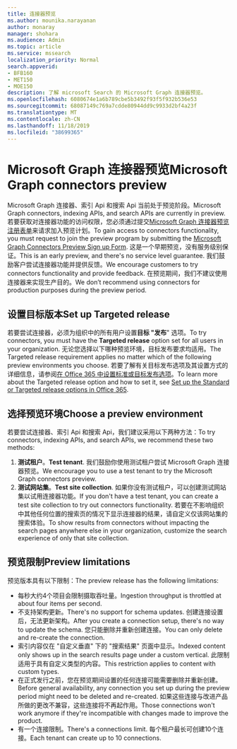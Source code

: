 ```yaml
---
title: 连接器预览
ms.author: mounika.narayanan
author: monaray
manager: shohara
ms.audience: Admin
ms.topic: article
ms.service: mssearch
localization_priority: Normal
search.appverid:
- BFB160
- MET150
- MOE150
description: 了解 microsoft Search 的 Microsoft Graph 连接器预览。
ms.openlocfilehash: 6080674e1a6b789cbe5b3492f93f5f932b536e53
ms.sourcegitcommit: 68087149c769a7cdde80944dd9c9933d2bf4a23f
ms.translationtype: MT
ms.contentlocale: zh-CN
ms.lasthandoff: 11/18/2019
ms.locfileid: "38699365"
---
```

# <a name="microsoft-graph-connectors-preview"></a><span data-ttu-id="58819-103">Microsoft Graph 连接器预览</span><span class="sxs-lookup"><span data-stu-id="58819-103">Microsoft Graph connectors preview</span></span>

<span data-ttu-id="58819-104">Microsoft Graph 连接器、索引 Api 和搜索 Api 当前处于预览阶段。</span><span class="sxs-lookup"><span data-stu-id="58819-104">Microsoft Graph connectors, indexing APIs, and search APIs are currently in preview.</span></span> <span data-ttu-id="58819-105">若要获取对连接器功能的访问权限，您必须通过提交<a href="https://forms.office.com/Pages/ResponsePage.aspx?id=v4j5cvGGr0GRqy180BHbRxWYgu82J_RFnMMATAS6_chUNVYwNU1CMDNZUDBSSDZKWVo2RDJDRjRLQi4u" target="_blank">Microsoft Graph 连接器预览注册表单</a>来请求加入预览计划。</span><span class="sxs-lookup"><span data-stu-id="58819-105">To gain access to connectors functionality, you must request to join the preview program by submitting the <a href="https://forms.office.com/Pages/ResponsePage.aspx?id=v4j5cvGGr0GRqy180BHbRxWYgu82J_RFnMMATAS6_chUNVYwNU1CMDNZUDBSSDZKWVo2RDJDRjRLQi4u" target="_blank">Microsoft Graph Connectors Preview Sign up Form</a>.</span></span> <span data-ttu-id="58819-106">这是一个早期预览，没有服务级别保证。</span><span class="sxs-lookup"><span data-stu-id="58819-106">This is an early preview, and there's no service level guarantee.</span></span> <span data-ttu-id="58819-107">我们鼓励客户尝试连接器功能并提供反馈。</span><span class="sxs-lookup"><span data-stu-id="58819-107">We encourage customers to try connectors functionality and provide feedback.</span></span> <span data-ttu-id="58819-108">在预览期间，我们不建议使用连接器来实现生产目的。</span><span class="sxs-lookup"><span data-stu-id="58819-108">We don’t recommend using connectors for production purposes during the preview period.</span></span>

## <a name="set-up-targeted-release"></a><span data-ttu-id="58819-109">设置目标版本</span><span class="sxs-lookup"><span data-stu-id="58819-109">Set up Targeted release</span></span>
<span data-ttu-id="58819-110">若要尝试连接器，必须为组织中的所有用户设置**目标 "发布**" 选项。</span><span class="sxs-lookup"><span data-stu-id="58819-110">To try connectors, you must have the **Targeted release** option set for all users in your organization.</span></span> <span data-ttu-id="58819-111">无论您选择以下哪种预览环境，目标发布要求均适用。</span><span class="sxs-lookup"><span data-stu-id="58819-111">The Targeted release requirement applies no matter which of the following preview environments you choose.</span></span>
<span data-ttu-id="58819-112">若要了解有关目标发布选项及其设置方式的详细信息，请参阅<a href="https://docs.microsoft.com/office365/admin/manage/release-options-in-office-365?view=o365-worldwide" target="_blank">在 Office 365 中设置标准或目标发布选项</a>。</span><span class="sxs-lookup"><span data-stu-id="58819-112">To learn more about the Targeted release option and how to set it, see <a href="https://docs.microsoft.com/office365/admin/manage/release-options-in-office-365?view=o365-worldwide" target="_blank">Set up the Standard or Targeted release options in Office 365</a>.</span></span>

## <a name="choose-a-preview-environment"></a><span data-ttu-id="58819-113">选择预览环境</span><span class="sxs-lookup"><span data-stu-id="58819-113">Choose a preview environment</span></span> 
<span data-ttu-id="58819-114">若要尝试连接器、索引 Api 和搜索 Api，我们建议采用以下两种方法：</span><span class="sxs-lookup"><span data-stu-id="58819-114">To try connectors, indexing APIs, and search APIs, we recommend these two methods:</span></span>
1. <span data-ttu-id="58819-115">**测试租户**。</span><span class="sxs-lookup"><span data-stu-id="58819-115">**Test tenant**.</span></span>  <span data-ttu-id="58819-116">我们鼓励你使用测试租户尝试 Microsoft Graph 连接器预览。</span><span class="sxs-lookup"><span data-stu-id="58819-116">We encourage you to use a test tenant to try the Microsoft Graph connectors preview.</span></span>
2. <span data-ttu-id="58819-117">**测试网站集**。</span><span class="sxs-lookup"><span data-stu-id="58819-117">**Test site collection**.</span></span> <span data-ttu-id="58819-118">如果你没有测试租户，可以创建测试网站集以试用连接器功能。</span><span class="sxs-lookup"><span data-stu-id="58819-118">If you don't have a test tenant, you can create a test site collection to try out connectors functionality.</span></span> <span data-ttu-id="58819-119">若要在不影响组织中其他任何位置的搜索页的情况下显示连接器的结果，请自定义仅该网站集的搜索体验。</span><span class="sxs-lookup"><span data-stu-id="58819-119">To show results from connectors without impacting the search pages anywhere else in your organization, customize the search experience of only that site collection.</span></span>

## <a name="preview-limitations"></a><span data-ttu-id="58819-120">预览限制</span><span class="sxs-lookup"><span data-stu-id="58819-120">Preview limitations</span></span>
<span data-ttu-id="58819-121">预览版本具有以下限制：</span><span class="sxs-lookup"><span data-stu-id="58819-121">The preview release has the following limitations:</span></span>
* <span data-ttu-id="58819-122">每秒大约4个项目会限制摄取吞吐量。</span><span class="sxs-lookup"><span data-stu-id="58819-122">Ingestion throughput is throttled at about four items per second.</span></span>
* <span data-ttu-id="58819-123">不支持架构更新。</span><span class="sxs-lookup"><span data-stu-id="58819-123">There's no support for schema updates.</span></span> <span data-ttu-id="58819-124">创建连接设置后，无法更新架构。</span><span class="sxs-lookup"><span data-stu-id="58819-124">After you create a connection setup, there's no way to update the schema.</span></span> <span data-ttu-id="58819-125">您只能删除并重新创建连接。</span><span class="sxs-lookup"><span data-stu-id="58819-125">You can only delete and re-create the connection.</span></span>
* <span data-ttu-id="58819-126">索引内容仅在 "自定义垂直" 下的 "搜索结果" 页面中显示。</span><span class="sxs-lookup"><span data-stu-id="58819-126">Indexed content only shows up in the search results page under a custom vertical.</span></span> <span data-ttu-id="58819-127">此限制适用于具有自定义类型的内容。</span><span class="sxs-lookup"><span data-stu-id="58819-127">This restriction applies to content with custom types.</span></span>
* <span data-ttu-id="58819-128">在正式发行之前，您在预览期间设置的任何连接可能需要删除并重新创建。</span><span class="sxs-lookup"><span data-stu-id="58819-128">Before general availability, any connection you set up during the preview period might need to be deleted and re-created.</span></span> <span data-ttu-id="58819-129">如果这些连接与改进产品所做的更改不兼容，这些连接将不再起作用。</span><span class="sxs-lookup"><span data-stu-id="58819-129">Those connections won't work anymore if they're incompatible with changes made to improve the product.</span></span>
* <span data-ttu-id="58819-130">有一个连接限制。</span><span class="sxs-lookup"><span data-stu-id="58819-130">There's a connections limit.</span></span> <span data-ttu-id="58819-131">每个租户最长可创建10个连接。</span><span class="sxs-lookup"><span data-stu-id="58819-131">Each tenant can create up to 10 connections.</span></span>
